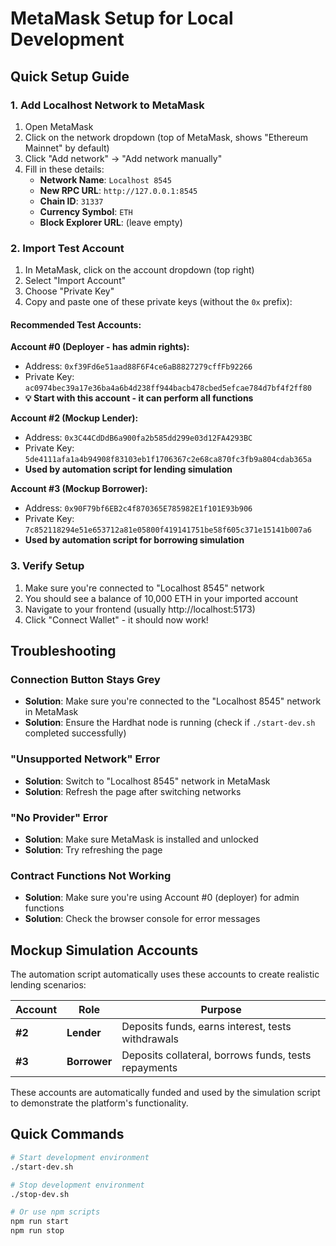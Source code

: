 # MetaMask Setup for Local Development

## Quick Setup Guide

### 1. Add Localhost Network to MetaMask

1. Open MetaMask
2. Click on the network dropdown (top of MetaMask, shows "Ethereum Mainnet" by default)
3. Click "Add network" → "Add network manually"
4. Fill in these details:
   - **Network Name**: `Localhost 8545`
   - **New RPC URL**: `http://127.0.0.1:8545`
   - **Chain ID**: `31337`
   - **Currency Symbol**: `ETH`
   - **Block Explorer URL**: (leave empty)

### 2. Import Test Account

1. In MetaMask, click on the account dropdown (top right)
2. Select "Import Account"
3. Choose "Private Key"
4. Copy and paste one of these private keys (without the `0x` prefix):

#### Recommended Test Accounts:

**Account #0 (Deployer - has admin rights):**
- Address: `0xf39Fd6e51aad88F6F4ce6aB8827279cffFb92266`
- Private Key: `ac0974bec39a17e36ba4a6b4d238ff944bacb478cbed5efcae784d7bf4f2ff80`
- **💡 Start with this account - it can perform all functions**

**Account #2 (Mockup Lender):**
- Address: `0x3C44CdDdB6a900fa2b585dd299e03d12FA4293BC`
- Private Key: `5de4111afa1a4b94908f83103eb1f1706367c2e68ca870fc3fb9a804cdab365a`
- **Used by automation script for lending simulation**

**Account #3 (Mockup Borrower):**
- Address: `0x90F79bf6EB2c4f870365E785982E1f101E93b906`
- Private Key: `7c852118294e51e653712a81e05800f419141751be58f605c371e15141b007a6`
- **Used by automation script for borrowing simulation**

### 3. Verify Setup

1. Make sure you're connected to "Localhost 8545" network
2. You should see a balance of 10,000 ETH in your imported account
3. Navigate to your frontend (usually http://localhost:5173)
4. Click "Connect Wallet" - it should now work!

## Troubleshooting

### Connection Button Stays Grey
- **Solution**: Make sure you're connected to the "Localhost 8545" network in MetaMask
- **Solution**: Ensure the Hardhat node is running (check if `./start-dev.sh` completed successfully)

### "Unsupported Network" Error
- **Solution**: Switch to "Localhost 8545" network in MetaMask
- **Solution**: Refresh the page after switching networks

### "No Provider" Error
- **Solution**: Make sure MetaMask is installed and unlocked
- **Solution**: Try refreshing the page

### Contract Functions Not Working
- **Solution**: Make sure you're using Account #0 (deployer) for admin functions
- **Solution**: Check the browser console for error messages

## Mockup Simulation Accounts

The automation script automatically uses these accounts to create realistic lending scenarios:

| Account | Role | Purpose |
|---------|------|---------|
| **#2** | **Lender** | Deposits funds, earns interest, tests withdrawals |
| **#3** | **Borrower** | Deposits collateral, borrows funds, tests repayments |

These accounts are automatically funded and used by the simulation script to demonstrate the platform's functionality.

## Quick Commands

```bash
# Start development environment
./start-dev.sh

# Stop development environment
./stop-dev.sh

# Or use npm scripts
npm run start
npm run stop
``` 